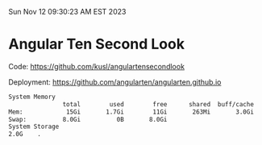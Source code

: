 Sun Nov 12 09:30:23 AM EST 2023

# Angular Ten Second Look

Code: https://github.com/kusl/angulartensecondlook

Deployment: https://github.com/angularten/angularten.github.io

```bash
System Memory
               total        used        free      shared  buff/cache   available
Mem:            15Gi       1.7Gi        11Gi       263Mi       3.0Gi        13Gi
Swap:          8.0Gi          0B       8.0Gi
System Storage
2.0G	.
```
```bash

